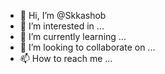 - 👋 Hi, I’m @Skkashob
- 👀 I’m interested in ...
- 🌱 I’m currently learning ...
- 💞️ I’m looking to collaborate on ...
- 📫 How to reach me ...

<!---
Skkashob/Skkashob is a ✨ special ✨ repository because its `README.md` (this file) appears on your GitHub profile.
You can click the Preview link to take a look at your changes.
--->
